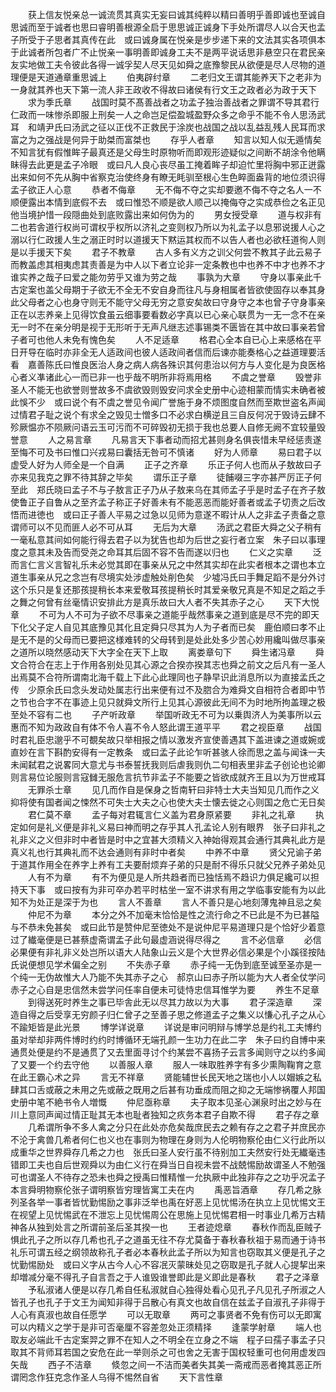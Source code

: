 <!-- { "loadSidebar": true } -->
　　获上信友悦亲总一诚流贯其真实无妄曰诚其纯粹以精曰善明乎善即诚也至诚自思诚而至于诚者也思曰睿明善根源全启于思思诚正诚身下手处所谓尽人以合天也孟子所受于子思者其真传在此　或曰诚身属在悦亲是步步递下来的文法其实各项俱本于此诚者所包者广不止悦亲一事明善即诚身工夫不是两平说话思非悬空只在君民亲友实地做工夫令彼此各得一诚孚契人尽天见如舜之底豫黎民从欲便是尽人尽物的道理便是天道通章重思诚上
　　伯夷辟纣章
　　二老归文王谓其能养天下之老非为一身就其养也天下第一流人非王政收不得故曰诸侯有行文王之政者必为政于天下
　　求为季氏章
　　战国时莫不髙善战者之功孟子独治善战者之罪谓不导其君行仁政而一味惨杀即服上刑矣一人之命岂足偿盈城盈野众多之命乎不能不令人思汤武耳　和靖尹氏曰汤武之征以正伐不正救民于涂炭也战国之战以乱益乱残人民耳而求富之为之强战是何异于助桀而富桀也
　　存乎人者章
　　知言以知人似无遁情矣不知言犹有假惟眸子最真还是父母生时原物听而即观形迹疑似之间断不胡涂令他瞒眛得去此更是孟子冷眼　或曰凡人良心丧尽虽工掩着眸子却迫忙里将胸中邪正迸露出来如何不先从胸中省察克治使终身有瞭无眊驯至根心生色睟面盎背的地位须识得孟子欲正人心意
　　恭者不侮章
　　无不侮不夺之实却要邀不侮不夺之名人一不顺便露出本情到底假不去　或曰惟恐不顺是欲人顺己以掩侮夺之实成恭俭之名正见他当境护惜一段隠曲处到底败露出来如何伪为的
　　男女授受章
　　道与权非有二也若舎道行权尚可谓权乎权所以济礼之变则权乃所以为礼孟子以息邪说援人心之溺以行仁政援人生之溺正时时以道援天下黙运其权而不以告人者也必欲枉道徇人则是以手援天下矣
　　君子不教章
　　古人多有义方之训父何尝不教其子此云易子而教盖虑其相夷虑其责善是为中人以下者立论非一定条教也中也养不中才也养不才谁实养之哉子曰爱之能勿劳乎又谁为劳之哉
　　事孰为大章
　　守身以事亲此千古定案也盖父母期于子欲无不全无不安自身而往凡与身相属者皆欲使固存以奉其身此父母者之心也身守则无不能守父母无穷之意安矣故曰守身守之本也曾子守身事亲正在以志养亲上见得饮食虽云细事要看数必字真以已心亲心联贯为一无一念不在亲无一时不在亲分明是视于无形听于无声凡继志述事锡类不匮皆在其中故曰事亲若曾子者可也他人未免有愧色矣
　　人不足适章
　　格君心全本自已心上来感格在平日开导在临时亦非全无人适政间也彼人适政间者信而后谏亦能奏格心之益道理要活看　嘉善陈氏曰惟良医治人身之病人病各殊识其何患治以何方与人变化是为良医格心者义凖诸此心一而已非一也乎哉不明所非将焉用格
　　不虞之誉章
　　毁誉非圣人不能无也欲誉则誉故多不虞欲毁则毁安问求全史册中心迹相蒙而情实未确者被此悞不少　或曰说个有不虞之誉见令闻广誉施于身不烦图度自然而至欺世盗名声闻过情君子耻之说个有求全之毁见士憎多口不必求白横逆且三自反何况于毁诗云肆不殄厥愠亦不陨厥问语云玉可污而不可碎毁初无损于我也总要人自修无阙不宜较量毁誉意
　　人之易言章
　　凡易言天下事者动而招尤甚则身名俱丧惜未早经惩责遂至悔不可及书曰惟口兴戎易曰囊括无咎可不慎诸
　　好为人师章
　　易曰君子以虚受人好为人师全是一个自满
　　正子之齐章
　　乐正子何人也而从子敖故曰子亦来见我克之罪不待其辞之毕矣
　　谓乐正子章
　　徒餔啜三字亦甚严厉正子何至此　郑氏晓曰孟子不与子敖言正子乃从子敖来乌在其师孟子乎是时孟子在齐子敖使鲁正子自鲁从之至齐孟子称正子好善未有不能恶恶而能好善者或孟子切责之后改悟而进徳也　或曰正子善人平易之过急以见师为意遂不暇计从人之非孟子责备之意谓师可以不见而匪人必不可从耳
　　无后为大章
　　汤武之君臣大舜之父子稍有一毫私意其间如何能行得去君子以为犹告也却为后世之妄行者立案　朱子曰以事理度之意其未及告而受尧之命耳其后固不容不告而遂以归也
　　仁义之实章
　　泛而言仁言义言智礼乐未必觉其即在事亲从兄之中然其实却在此实者根本之谓也本立道生事亲从兄之念岂有尽境实处涉虚触处削色矣　少墟冯氏曰手舞足蹈不是分外讨这个乐只是复还那孩提稍长本来爱敬耳孩提稍长时其爱亲敬兄真是不知足之蹈之手之舞之何曾有丝毫情识安排此方是真乐故曰大人者不失其赤子之心
　　天下大悦章
　　不可为人不可为子欲不尽事亲之道能乎哉然事亲之道到底是尽不完的即天下化父子定人自见其底豫见其化且定舜只尽其为人为子者而已矣　鹿伯顺曰孝不止是无不是的父母而已要把这様难转的父母转到是处此处多少苦心妙用纔叫做尽事亲之道所以晓然感动天下大字全在天下上取
　　离娄章句下
　　舜生诸冯章
　　舜文合符合在志上于作用各别处见其心源之合揆亦揆其志也舜之前文之后凡有一圣人出焉莫不合符所谓南北海千载上下此心此理同也子静早识此消息所以为直接孟氏之传　少原余氏曰念头发动处属志行出来便有过不及脗合为难舜文自相符合者即中节之节也合字不在事迹上见只就舜文所行上见其心源彼此无间不为时地所拘盖理之极至处不容有二也
　　子产听政章
　　举国听政无不可为以乗舆济人为美事所以云惠而不知为政政自有体不令人喜不令人怒此谓王道平平
　　君之视臣章
　　战国时君礼臣忠邈乎不可覩矣故只举相报之情以激发齐宣使善遇其下盖进谏之道或婉或直妙在言下斟酌安得有一定教条　或曰孟子此论乍听甚骇人徐而思之盖与闻诛一夫未闻弑君之说畧同大意尤与书泰誓抚我则后虐我则仇二句相表里非孟子创论也论卿则言易位论服则言寇雠无服危言抗节非孟子不能要之皆欲成就齐王且以为万世戒耳
　　无罪杀士章
　　见几而作自是保身之哲南轩曰非特士大夫当知见几而作之义抑将使有国者闻之悚然不可失士大夫之心也使大夫士懐去徙之心则国之危亡无日矣
　　君仁莫不章
　　孟子每对君辄言仁义盖为君身原紧要
　　非礼之礼章
　　执定如何是礼义便是非礼义易曰神而明之存乎其人孔孟论人别有眼界　张子曰非礼之礼非义之义但非时中者皆是时中之宜甚大须精义入神始得观其会通行其典礼此方是真义礼也行其典礼而不达会通则有非时中者矣
　　中养不中章
　　贤父兄谕子弟于道其作用全在养字上养有工夫要耐烦弃子弟的只是耐不得乐只就父兄养子弟处见
　　人有不为章
　　有不为便见是人所共趋者而已独恬焉不趋识力俱足纔可以担持天下事　或曰按有为非可卒办若平时枯坐一室不讲求有用之学临事安能有为以此知不为处正是深于为也
　　言人不善章
　　言人不善只是心地刻薄鬼神且忌之矣
　　仲尼不为章
　　本分之外不加毫末恰恰是性之流行命之不已此是不为已甚隘与不恭未免甚矣　或曰此节是赞仲尼至徳处不是说仲尼平易道理只是个恰好少着意过了纎毫便是已甚蔡虚斋谓孟子此句最虚涵说得尽得之
　　言不必信章
　　必信必果便有非礼非义处岂所以语大人陆象山云义是个大世界必信必果是个小蹊径按陆氏说便想见学术偏全之别
　　不失赤子章
　　赤子纯一无伪到底至诚至圣亦是一个纯一无伪故惟大人乃能不失其赤子之心　郝京山曰赤子所以能为大人者全仗学问赤子之心自是忠信然未尝学问任率自便未可徒恃忠信耳惟学为要
　　养生不足章
　　到得送死时养生之事已毕舎此无以尽其力故以为大事
　　君子深造章
　　深造自得之后受享无穷颜子归仁曾子之至善子思之修道孟子之集义以慊心孔子之从心不踰矩皆是此光景
　　博学详说章
　　详说是审问明辩与博学总是约礼工夫博约虽对举却非两件博时约约时博循环无端孔颜一生功力在此二字　朱子曰约自博中来通贯处便是约不是通贯了又去里面寻讨个约某尝不喜扬子云言多闻则守之以约多闻了又要一个约去守他
　　以善服人章
　　服人一味取胜养字有多少熏陶鞠育之意在此王霸心术之异
　　言无不祥章
　　贤能辅世长民天地之瑞也小人以媢嫉之私肆其口舌或蔽之未用之先或蔽之既用之后甚有功垂成而阻之抑之无端惨祸覆人邦国史册中笔不絶书令人増慨
　　仲尼亟称章
　　夫子取本见圣心渊泉时出之妙与在川上意同声闻过情正耻其无本也耻者独知之疚务本君子自欺不得
　　君子存之章
　　几希谓所争不多人禽之分只在此处亦危矣哉庶民去之赖有存之之君子并庶民亦不沦于禽兽几希者何仁也义也在事则为物理在身则为人伦明物察伦由仁义行此所以成重华之世界舜存几希之力也　张氏曰圣人安行虽不待别加工夫然安行处无纎毫违错即工夫也自后世观舜以为由仁义行在舜当日自视未尝不战兢惕励故谓圣人不勉强可也谓圣人不待存之恐未也舜之授禹曰惟精惟一允执厥中此独非存之之功乎况孟子本言舜明物察伦张子谓明察皆穷理皆寓工夫在内
　　禹恶旨酒章
　　存几希之脉列圣各举一事者皆忧勤惕励之事非泛举也禹在好恶上见忧惕汤在执立上见忧惕文王在视望上见忧惕武在不泄忘上见忧惕周公在思施上见忧惕君相一时事业几希万古精神各从独到处言之所谓前圣后圣其揆一也
　　王者迹熄章
　　春秋作而乱臣贼子惧此孔子之所以存几希也孔子之道虽无往不存尤莫备于春秋春秋祖于易而通于诗书礼乐可谓五经之纲领故称孔子者必本春秋此孟子所以为知言也窃取其义便是孔子之忧勤惕励处　或曰义字从古今人心不容冺灭蒙昧处见之窃取是孔子就人心提挈出来却増减分毫不得孔子自言吾之于人谁毁谁誉即此是义即此是春秋
　　君子之泽章
　　予私淑诸人便是以存几希自任私淑就自心独得处看心见孔子凡见孔子所淑之人皆孔子也孔子于文王为闻知非得于吕散心有真文也故自信在兹孟子自淑孔子非得于人心有真淑也故自任愿学
　　可以无取章
　　两可之事贤者不免有伤可以无即寓可以内精义之学于是非可否毫厘不容差忽处正须精择
　　逢蒙学射章
　　端人也取友必端此千古定案羿之罪不在知人之不明全在立身之不端　程子曰孺子事孟子只取其不背师耳若国之安危在此一举则杀之可也舍之无害于国权轻重可也何用虚发四矢哉
　　西子不洁章
　　倐忽之间一不洁而美者失其美一斋戒而恶者掩其恶正所谓罔念作狂克念作圣人乌得不惕然自省
　　天下言性章
